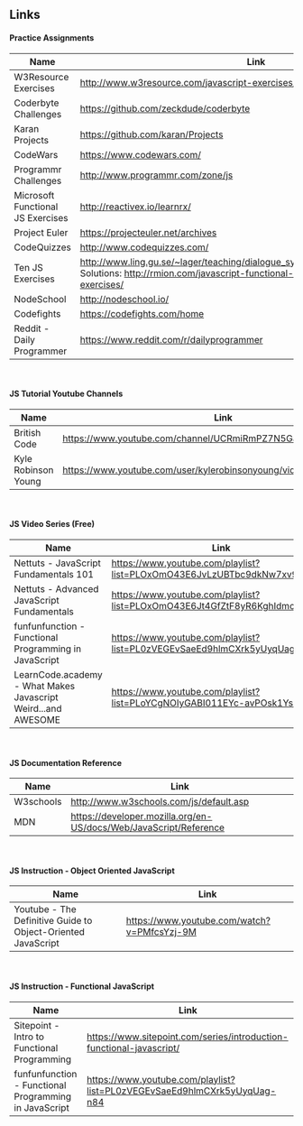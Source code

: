 ## Links

#### Practice Assignments
| Name          | Link                                                                                        |
|---------------|---------------------------------------------------------------------------------------------------|
| W3Resource Exercises | http://www.w3resource.com/javascript-exercises/  |
| Coderbyte Challenges | https://github.com/zeckdude/coderbyte   |
| Karan Projects |   https://github.com/karan/Projects  |
| CodeWars              |   https://www.codewars.com/ |
| Programmr Challenges  | http://www.programmr.com/zone/js  |
| Microsoft Functional JS Exercises | http://reactivex.io/learnrx/ |
| Project Euler | https://projecteuler.net/archives |
| CodeQuizzes | http://www.codequizzes.com/ |
| Ten JS Exercises | http://www.ling.gu.se/~lager/teaching/dialogue_systems%20II/labs/javascript.html <br>Solutions: http://rmion.com/javascript-functional-programming-free-beginner-exercises/ |
| NodeSchool | http://nodeschool.io/ |
| Codefights | https://codefights.com/home |
| Reddit - Daily Programmer | https://www.reddit.com/r/dailyprogrammer |


<br>

#### JS Tutorial Youtube Channels
| Name          | Link                                                            |
|---------------|-----------------------------------------------------------------|
| British Code  | https://www.youtube.com/channel/UCRmiRmPZ7N5Gaz900LDwrfA/videos |
| Kyle Robinson Young | https://www.youtube.com/user/kylerobinsonyoung/videos |


<br>

#### JS Video Series (Free)
| Name          | Link                                                            |
|---------------|-----------------------------------------------------------------|
| Nettuts - JavaScript Fundamentals 101  | https://www.youtube.com/playlist?list=PLOxOmO43E6JvLzUBTbc9dkNw7xv9BMTnW |
| Nettuts - Advanced JavaScript Fundamentals  | https://www.youtube.com/playlist?list=PLOxOmO43E6Jt4GfZtF8yR6KghIdmc7715 |
| funfunfunction - Functional Programming in JavaScript | https://www.youtube.com/playlist?list=PL0zVEGEvSaeEd9hlmCXrk5yUyqUag-n84 |
| LearnCode.academy - What Makes Javascript Weird...and AWESOME | https://www.youtube.com/playlist?list=PLoYCgNOIyGABI011EYc-avPOsk1YsMUe_ |


<br>

#### JS Documentation Reference
| Name          | Link                                                            |
|---------------|-----------------------------------------------------------------|
| W3schools  | http://www.w3schools.com/js/default.asp |
| MDN | https://developer.mozilla.org/en-US/docs/Web/JavaScript/Reference |

<br>

#### JS Instruction - Object Oriented JavaScript
| Name          | Link                                                            |
|---------------|-----------------------------------------------------------------|
| Youtube - The Definitive Guide to Object-Oriented JavaScript | https://www.youtube.com/watch?v=PMfcsYzj-9M |

<br>

#### JS Instruction - Functional JavaScript
| Name          | Link                                                            |
|---------------|-----------------------------------------------------------------|
| Sitepoint - Intro to Functional Programming | https://www.sitepoint.com/series/introduction-functional-javascript/ |
| funfunfunction - Functional Programming in JavaScript | https://www.youtube.com/playlist?list=PL0zVEGEvSaeEd9hlmCXrk5yUyqUag-n84 |


